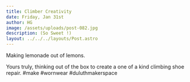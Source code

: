 ```yaml
---
title: Climber Creativity
date: Friday, Jan 31st
author: HG
image: /assets/uploads/post-082.jpg
description: (So Sweet !)
layout: ../../../layouts/Post.astro
---
```


Making lemonade out of lemons.

Yours truly, thinking out of the box to create a one of a kind climbing shoe repair. #make #wornwear #duluthmakerspace
